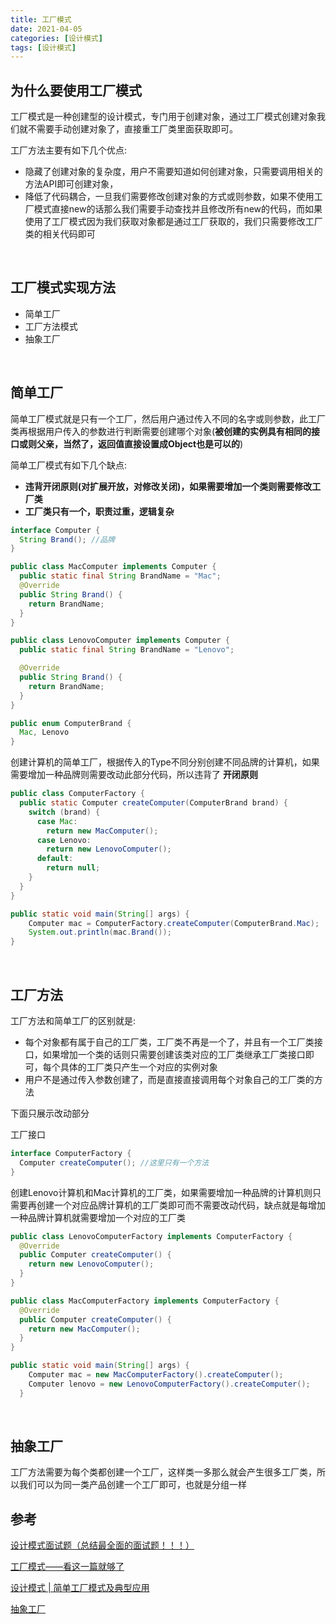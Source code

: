 ```yaml
---
title: 工厂模式
date: 2021-04-05
categories: [设计模式]
tags: [设计模式]
---
```


## 为什么要使用工厂模式

工厂模式是一种创建型的设计模式，专门用于创建对象，通过工厂模式创建对象我们就不需要手动创建对象了，直接重工厂类里面获取即可。

工厂方法主要有如下几个优点:

- 隐藏了创建对象的复杂度，用户不需要知道如何创建对象，只需要调用相关的方法API即可创建对象，
- 降低了代码耦合，一旦我们需要修改创建对象的方式或则参数，如果不使用工厂模式直接new的话那么我们需要手动查找并且修改所有new的代码，而如果使用了工厂模式因为我们获取对象都是通过工厂获取的，我们只需要修改工厂类的相关代码即可

​    

## 工厂模式实现方法

- 简单工厂
- 工厂方法模式
- 抽象工厂

​    

## 简单工厂

简单工厂模式就是只有一个工厂，然后用户通过传入不同的名字或则参数，此工厂类再根据用户传入的参数进行判断需要创建哪个对象(**被创建的实例具有相同的接口或则父亲，当然了，返回值直接设置成Object也是可以的**)

简单工厂模式有如下几个缺点:

- **违背开闭原则(对扩展开放，对修改关闭)，如果需要增加一个类则需要修改工厂类**
- **工厂类只有一个，职责过重，逻辑复杂**

```java
interface Computer {
  String Brand(); //品牌
}
```

```java
public class MacComputer implements Computer {
  public static final String BrandName = "Mac";
  @Override
  public String Brand() {
    return BrandName;
  }
}
```

```java
public class LenovoComputer implements Computer {
  public static final String BrandName = "Lenovo";

  @Override
  public String Brand() {
    return BrandName;
  }
}
```

```java
public enum ComputerBrand {
  Mac, Lenovo
}
```

创建计算机的简单工厂，根据传入的Type不同分别创建不同品牌的计算机，如果需要增加一种品牌则需要改动此部分代码，所以违背了 **开闭原则**

```java
public class ComputerFactory {
  public static Computer createComputer(ComputerBrand brand) {
    switch (brand) {
      case Mac:
        return new MacComputer();
      case Lenovo:
        return new LenovoComputer();
      default:
        return null;
    }
  }
}
```

```java
public static void main(String[] args) {
    Computer mac = ComputerFactory.createComputer(ComputerBrand.Mac);
    System.out.println(mac.Brand());
}
```

​    

## 工厂方法

工厂方法和简单工厂的区别就是:

- 每个对象都有属于自己的工厂类，工厂类不再是一个了，并且有一个工厂类接口，如果增加一个类的话则只需要创建该类对应的工厂类继承工厂类接口即可，每个具体的工厂类只产生一个对应的实例对象
- 用户不是通过传入参数创建了，而是直接直接调用每个对象自己的工厂类的方法

下面只展示改动部分

工厂接口

```java
interface ComputerFactory {
  Computer createComputer(); //这里只有一个方法
}
```

创建Lenovo计算机和Mac计算机的工厂类，如果需要增加一种品牌的计算机则只需要再创建一个对应品牌计算机的工厂类即可而不需要改动代码，缺点就是每增加一种品牌计算机就需要增加一个对应的工厂类

```java
public class LenovoComputerFactory implements ComputerFactory {
  @Override
  public Computer createComputer() {
    return new LenovoComputer();
  }
}
```

```java
public class MacComputerFactory implements ComputerFactory {
  @Override
  public Computer createComputer() {
    return new MacComputer();
  }
}
```

```java
public static void main(String[] args) {
    Computer mac = new MacComputerFactory().createComputer();
    Computer lenovo = new LenovoComputerFactory().createComputer();
  }    
```

​    

## 抽象工厂

工厂方法需要为每个类都创建一个工厂，这样类一多那么就会产生很多工厂类，所以我们可以为同一类产品创建一个工厂即可，也就是分组一样





## 参考

[设计模式面试题（总结最全面的面试题！！！）](https://juejin.cn/post/6844904125721772039#heading-24)

[工厂模式——看这一篇就够了](https://juejin.cn/post/6844903474639929357#heading-2)

[设计模式 | 简单工厂模式及典型应用](https://www.javazhiyin.com/53057.html)

[抽象工厂](https://zhuanlan.zhihu.com/p/243277598)